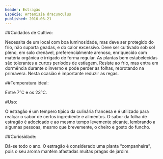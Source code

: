 ```yaml
---
header: Estragão 
Espécie: Artemisia dracunculus
published: 2016-06-21
---
```



##Cuidados de Cultivo:

Necessita de um local com boa luminosidade, mas deve ser protegido do frio, não suporta geadas, e do calor
 excessivo. 
Deve ser cultivado sob sol pleno, em solo drenável, preferencialmente arenoso, enriquecido com matéria 
orgânica e irrigado de forma regular. As plantas bem estabelecidas são tolerantes a curtos períodos de 
estiagem. Resiste ao frio, mas entra em dormência durante o inverno e pode perder as folhas, 
rebrotando na primavera. Nesta ocasião é importante reduzir as regas. 


##Temperatura ideal:

Entre 7°C e os 23°C. 


#Uso: 

O estragão é um tempero típico da culinária francesa e é utilizado para realçar o sabor de certos 
ingrediente e alimentos. O sabor da folha de estragão é adocicado e ao mesmo tempo levemente picante, 
lembrando a algumas pessoas, mesmo que brevemente, o cheiro e gosto do funcho.


##Curiosidade:

Dá-se todo o ano. O estragão é considerado uma planta “companheira”, pois o seu aroma mantém afastadas
 muitas pragas de jardim.